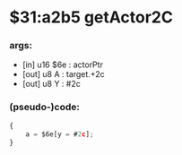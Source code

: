 ﻿
# $31:a2b5 getActor2C



### args:
+ [in] u16 $6e : actorPtr
+ [out] u8 A : target.+2c
+ [out] u8 Y : #2c 

### (pseudo-)code:
```js
{
	a = $6e[y = #2c];
}
```



